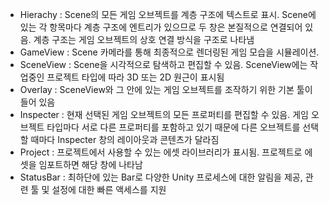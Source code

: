 - Hierachy : Scene의 모든 게임 오브젝트를 계층 구조에 텍스트로 표시. Scene에 있는 각 항목마다 계층 구조에 엔트리가 있으므로 두 창은 본질적으로 연결되어 있음. 계층 구조는 게임 오브젝트의 상호 연결 방식을 구조로 나타냄
- GameView : Scene 카메라를 통해 최종적으로 렌더링된 게임 모습을 시뮬레이션.
- SceneView : Scene을 시각적으로 탐색하고 편집할 수 있음. SceneView에는 작업중인 프로젝트 타입에 따라 3D 또는 2D 원근이 표시됨
- Overlay : SceneView와 그 안에 있는 게임 오브젝트를 조작하기 위한 기본 툴이 들어 있음
- Inspecter : 현재 선택된 게임 오브젝트의 모든 프로퍼티를 편집할 수 있음. 게임 오브젝트 타입마다 서로 다른 프로퍼티를 포함하고 있기 때문에 다른 오브젝트를 선택할 때마다 Inspecter 창의 레이아웃과 콘텐츠가 달라짐
- Project : 프로젝트에서 사용할 수 있는 에셋 라이브러리가 표시됨. 프로젝트로 에셋을 임포트하면 해당 창에 나타남
- StatusBar : 최하단에 있는 Bar로 다양한 Unity 프로세스에 대한 알림을 제공, 관련 툴 및 설정에 대한 빠른 액세스를 지원